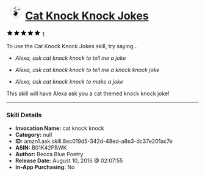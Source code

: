 # &nbsp;<img src="skill_icon" alt="Cat Knock Knock Jokes icon" width="36"> [Cat Knock Knock Jokes](http://alexa.amazon.com/#skills/amzn1.ask.skill.8ec019d5-342d-48ed-a8e3-dc37e201ac7e)
![5 stars](../../images/ic_star_black_18dp_1x.png)![5 stars](../../images/ic_star_black_18dp_1x.png)![5 stars](../../images/ic_star_black_18dp_1x.png)![5 stars](../../images/ic_star_black_18dp_1x.png)![5 stars](../../images/ic_star_black_18dp_1x.png) 1

To use the Cat Knock Knock Jokes skill, try saying...

* *Alexa, ask cat knock knock to tell me a joke*

* *Alexa, ask cat knock knock to tell me a knock knock joke*

* *Alexa, ask cat knock knock to make a joke*

This skill will have Alexa ask you a cat themed knock knock joke!

***

### Skill Details

* **Invocation Name:** cat knock knock
* **Category:** null
* **ID:** amzn1.ask.skill.8ec019d5-342d-48ed-a8e3-dc37e201ac7e
* **ASIN:** B01K42PBWK
* **Author:** Becca Blue Poetry
* **Release Date:** August 10, 2016 @ 02:07:55
* **In-App Purchasing:** No
